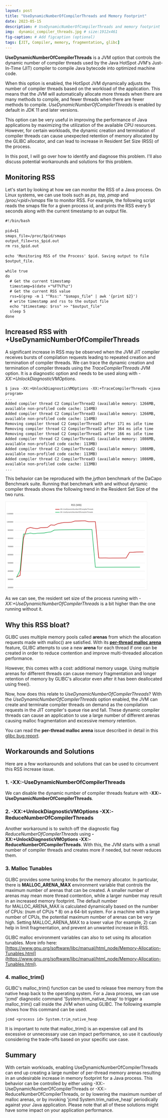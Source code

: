 ```yaml
---
layout: post
title: "UseDynamicNumberOfCompilerThreads and Memory Footprint"
date: 2023-05-15
description: # UseDynamicNumberOfCompilerThreads and memory footprint
img:  dynamic_compiler_threads.jpg # size:1912x461
fig-caption: # Add figcaption (optional)
tags: [JIT, Compiler, memory, fragmentation, glibc]
---
```


**UseDynamicNumberOfCompilerThreads** is a JVM option that controls the dynamic number of compiler threads used by the Java HotSpot JVM's Just-In-Time (JIT) compiler to compile Java bytecode into optimized machine code.

When this option is enabled, the HotSpot JVM dynamically adjusts the number of compiler threads based on the workload of the application. This means that the JVM will automatically allocate more threads when there are many methods to compile, and fewer threads when there are fewer methods to compile. *UseDynamicNumberOfCompilerThreads* is enabled by default in JDK 11 and later versions.

This option can be very useful in improving the performance of Java applications by maximizing the utilization of the available CPU resources. However, for certain workloads, the dynamic creation and termination of compiler threads can cause unexpected retention of memory allocated by the GLIBC allocator, and can lead to increase in Resident Set Size (RSS) of the process.

In this post, I will go over how to identify and diagnose this problem. I'll also discuss potential workarounds and solutions for this problem.

## Monitoring RSS

Let's start by looking at how we can monitor the RSS of a Java process. On Linux systems, we can use tools such as *ps, top, pmap* and */proc/\<pid\>/smaps* file to monitor RSS. For example, the following script reads the smaps file for a given process id, and prints the RSS every 5 seconds along with the current timestamp to an output file.

```
#!/bin/bash

pid=$1
smaps_file=/proc/$pid/smaps
output_file=rss_$pid.out
rm rss_$pid.out

echo 'Monitoring RSS of the Process' $pid. Saving output to file $output_file.

while true
do
  # Get the current timestamp
  timestamp=$(date +"%FT%T%z")
  # Get the current RSS value
  rss=$(grep -m 1 "^Rss:" "$smaps_file" | awk '{print $2}')
  # write timestamp and rss to the output file
  echo "$timestamp: $rss" >> "$output_file"
  sleep 5
done
```

## Increased RSS with +UseDynamicNumberOfCompilerThreads

A significant increase in RSS may be observed when the JVM JIT compiler receives bursts of compilation requests leading to repeated creation and termination of compiler threads. We can trace the dynamic creation and termination of compiler threads using the *TraceCompilerThreads* JVM option. It is a diagnostic option and needs to be used along with *-XX:+UnlockDiagnosticVMOptions*.

```console
$ java -XX:+UnlockDiagnosticVMOptions -XX:+TraceCompilerThreads <java program>
...
Added compiler thread C2 CompilerThread2 (available memory: 1266MB, available non-profiled code cache: 114MB)
Added compiler thread C2 CompilerThread3 (available memory: 1266MB, available non-profiled code cache: 114MB)
Removing compiler thread C2 CompilerThread3 after 171 ms idle time
Removing compiler thread C2 CompilerThread2 after 364 ms idle time
Removing compiler thread C2 CompilerThread1 after 166 ms idle time
Added compiler thread C2 CompilerThread1 (available memory: 1086MB, available non-profiled code cache: 113MB)
Added compiler thread C2 CompilerThread2 (available memory: 1086MB, available non-profiled code cache: 113MB)
Added compiler thread C2 CompilerThread3 (available memory: 1086MB, available non-profiled code cache: 113MB)
...
```

This behavior can be reproduced with the *jython* benchmark of the DaCapo Benchmark suite. Running that benchmark with and without dynamic compiler threads shows the following trend in the Resident Set Size of the two runs.

<p style="text-align:center;width:90%"><img src="../assets/img/rss_compilerthreads.png"></p>

<!-- ![RSS with -XX:+UseDynamicNumberOfCompilerThreads](../assets/img/rss_dynamic.png)

![RSS with -XX:-UseDynamicNumberOfCompilerThreads](../assets/img/rss_no_dynamic.png) -->

As we can see, the resident set size of the process running with *-XX:+UseDynamicNumberOfCompilerThreads* is a bit higher than the one running without it.

## Why this RSS bloat?

GLIBC uses multiple memory pools called **arenas** from which the allocation requests made with malloc() are satisfied. With its [**per-thread malloc arena**](https://sourceware.org/glibc/wiki/MallocInternals#Arenas_and_Heaps) feature, GLIBC attempts to use a new **arena** for each thread if one can be created in order to reduce contention and improve multi-threaded allocation performance.

However, this comes with a cost: additional memory usage. Using multiple arenas for different threads can cause memory fragmentation and longer retention of memory by GLIBC's allocator even after it has been deallocated using free().

Now, how does this relate to *UseDynamicNumberOfCompilerThreads*? With the *UseDynamicNumberOfCompilerThreads* option enabled, the JVM can create and terminate compiler threads on demand as the compilation requests in the JIT compiler's queue rise and fall. These dynamic compiler threads can cause an application to use a large number of different arenas causing malloc fragmentation and excessive memory retention.

You can read the **per-thread malloc arena** issue described in detail in this [glibc bug report](https://sourceware.org/bugzilla/show_bug.cgi?id=11261).

## Workarounds and Solutions

Here are a few workarounds and solutions that can be used to circumvent this RSS increase issue.

### 1. -XX:-UseDynamicNumberOfCompilerThreads

We can disable the dynamic number of compiler threads feature with **-XX:-UseDynamicNumberOfCompilerThreads**.

### 2. -XX:+UnlockDiagnosticVMOptions -XX:-ReduceNumberOfCompilerThreads
Another workaround is to switch off the diagnostic flag *ReduceNumberOfCompilerThreads* using **-XX:+UnlockDiagnosticVMOptions -XX:-ReduceNumberOfCompilerThreads**. With this, the JVM starts with a small number of compiler threads and creates more if needed, but never reduces them.

### 3. Malloc Tunables

GLIBC provides some tuning knobs for the memory allocator. In particular, there is **MALLOC_ARENA_MAX** environment variable that controls the maximum number of arenas that can be created. A smaller number of arenas may mean more thread contention, while a larger number may result in an increased memory footprint. The default number for MALLOC_ARENA_MAX is calculated dynamically based on the number of CPUs: (num of CPUs * 8) on a 64-bit system. For a machine with a large number of CPUs, the potential maximum number of arenas can be very high. Setting MALLOC_ARENA_MAX to a lower value (for example, 2) can help in limit fragmentation, and prevent an unwanted increase in RSS.

GLIBC malloc environment variables can also to set using its allocation tunables. More info here: [https://www.gnu.org/software/libc/manual/html_node/Memory-Allocation-Tunables.html](https://www.gnu.org/software/libc/manual/html_node/Memory-Allocation-Tunables.html).

### 4. malloc_trim()

GLIBC's malloc_trim() function can be used to release free memory from the native heap back to the operating system. For a Java process, we can use 'jcmd' diagnostic command 'System.trim_native_heap' to trigger a malloc_trim() call inside the JVM when using GLIBC. The following example shows how this command can be used.

```
jcmd <process id> System.trim_native_heap
```

It is important to note that malloc_trim() is an expensive call and its excessive or unnecessary use can impact performance, so use it cautiously considering the trade-offs based on your specific use case.

## Summary

With certain workloads, enabling UseDynamicNumberOfCompilerThreads can end up creating a large number of per-thread memory arenas resulting in an undesirable increase in memory footprint for a Java process. This behavior can be controlled by either using -XX:-UseDynamicNumberOfCompilerThreads or -XX:-ReduceNumberOfCompilerThreads, or by lowering the maximum number of malloc arenas, or by invoking 'jcmd System.trim_native_heap' periodically against your Java application. Please note that all of these solutions might have some impact on your application performance.

